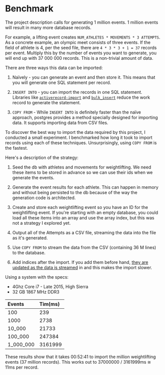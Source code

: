 # Benchmark

The project description calls for generating 1 million events. 1 million events
will result in many more database records.

For example, a lifting event creates `NUM_ATHLETES * MOVEMENTS * 3 ATTEMPTS`. As
a concrete example, an olympic meet consists of three events. If the field of
athlete is 4, per the seed file, there are `4 * 3 * 3 + 1 = 37` records per event.
Multiply this by the number of events you want to generate, you will end up with
37 000 000 records. This is a non-trivial amount of data.

There are three ways this data can be imported:

1. Naïvely - you can generate an event and then store it. This means that you
will generate one SQL statement per record.

2. `INSERT INTO` - you can import the records in one SQL statement. Libraries
like [`activerecord-import`](https://github.com/zdennis/activerecord-import) and
[`bulk_insert`](https://github.com/jamis/bulk_insert) reduce the work record to
generate the statement.

3. `COPY FROM` - While `INSERT INTO` is definitely faster than the naïve
approach, postgres provides a method specially designed for importing data. It
supports importing data from CSV files.

To discover the best way to import the data required by this project, I
conducted a small experiment. I benchmarked how long it took to import records
using each of these techniques. Unsurprisingly, using `COPY FROM` is the
fastest.

Here's a description of the strategy:

1. Seed the db with athletes and movements for weightlifting. We need these
items to be stored in advance so we can use their ids when we generate the
events.

2. Generate the event results for each athlete. This can happen in memory and
without being persisted to the db because of the way the generation code is
architected.

3. Create and store each weightlifting event so you have an ID for the
weightlifting event. If you're starting with an empty database, you could load
all these items into an array and use the array index, but this was not a strategy
I explored yet.

4. Output all of the Attempts as a CSV file, streaming the data into the file
as it's generated.

5. Use `COPY FROM` to stream the data from the CSV (containing 36 M lines) to
the database.

6. Add indices after the import. If you add them before hand, [they are updated
as the data is
streamed](https://www.postgresql.org/docs/9.6/static/populate.html) in and this
makes the import slower.

Using a system with the specs:

* 4Ghz Core i7 - Late 2015, High Sierra
* 32 GB 1867 MHz DDR3

| Events         |  Tim(ms)       |
| :------------- | :------------- |
| 100            | 239            |
| 1000           | 2738           |
| 10_000         | 21733          |
| 100_000        | 247384         |
| 1_000_000      | 3161999        |

These results show that it takes 00:52:41 to import the million weightlifting
events (37 million records). This works out to 37000000 / 3161999ms &cong; 11ms per
record.
